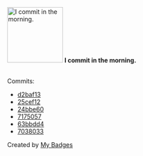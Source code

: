 <img src="https://my-badges.github.io/my-badges/morning-commits.png" alt="I commit in the morning." title="I commit in the morning." width="128">
<strong>I commit in the morning.</strong>
<br><br>

Commits:

- <a href="https://github.com/HorebZ/HorebZ/commit/d2baf137c4ceeed9015443a83e2cb1a570928433">d2baf13</a>
- <a href="https://github.com/HorebZ/HorebZ/commit/25cef12afb95aa69ca3b5d799c0fc6898216008e">25cef12</a>
- <a href="https://github.com/HorebZ/HorebZ/commit/24bbe60010f9b1edd12631f2704c6384c34686e9">24bbe60</a>
- <a href="https://github.com/HorebZ/HorebZ/commit/71750570234e170e1a1035bf9f8fb3eab31dd285">7175057</a>
- <a href="https://github.com/HorebZ/HorebZ/commit/63bbdd4503db3f2594d087e175b8e5404b3776a1">63bbdd4</a>
- <a href="https://github.com/HorebZ/HorebZ/commit/70380334953b88d78b48a9c34f7ba8fc0cce024e">7038033</a>


Created by <a href="https://github.com/my-badges/my-badges">My Badges</a>
